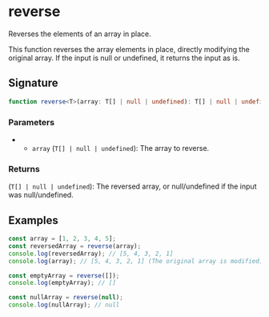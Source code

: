 # reverse

Reverses the elements of an array in place.

This function reverses the array elements in place, directly modifying the original array. If the input is null or undefined, it returns the input as is.

## Signature

```typescript
function reverse<T>(array: T[] | null | undefined): T[] | null | undefined;
```

### Parameters

- - `array` (`T[] | null | undefined`): The array to reverse.

### Returns

(`T[] | null | undefined`): The reversed array, or null/undefined if the input was null/undefined.

## Examples

```typescript
const array = [1, 2, 3, 4, 5];
const reversedArray = reverse(array);
console.log(reversedArray); // [5, 4, 3, 2, 1]
console.log(array); // [5, 4, 3, 2, 1] (The original array is modified)

const emptyArray = reverse([]);
console.log(emptyArray); // []

const nullArray = reverse(null);
console.log(nullArray); // null
```
